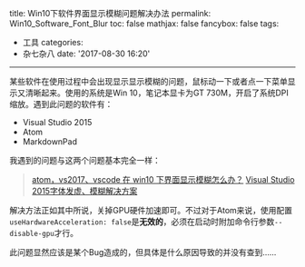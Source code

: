 title: Win10下软件界面显示模糊问题解决办法
permalink: Win10_Software_Font_Blur
toc: false
mathjax: false
fancybox: false
tags:
  - 工具
categories:
  - 杂七杂八
date: '2017-08-30 16:20'
---

某些软件在使用过程中会出现显示显示模糊的问题，鼠标动一下或者点一下菜单显示又清晰起来。使用的系统是Win 10，笔记本显卡为GT 730M，开启了系统DPI缩放。遇到此问题的软件有：

- Visual Studio 2015
- Atom
- MarkdownPad

<!--more-->

我遇到的问题与这两个问题基本完全一样：

> [atom，vs2017、vscode 在 win10 下界面显示模糊怎么办？](https://www.zhihu.com/question/57583720)
> [Visual Studio 2015字体发虚、模糊解决方案](http://jingyan.baidu.com/article/6181c3e0ba537f152ef1532d.html)

解决方法正如其中所说，关掉GPU硬件加速即可。不过对于Atom来说，使用配置`useHardwareAcceleration: false`是**无效的**，必须在启动时附加命令行参数`--disable-gpu`才行。

此问题显然应该是某个Bug造成的，但具体是什么原因导致的并没有查到……
